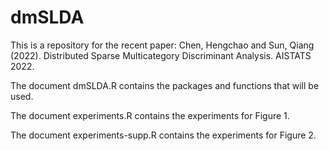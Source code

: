 # dmSLDA
This is a repository for the recent paper: Chen, Hengchao and Sun, Qiang (2022). Distributed Sparse Multicategory Discriminant Analysis. AISTATS 2022.

The document dmSLDA.R contains the packages and functions that will be used.

The document experiments.R contains the experiments for Figure 1.

The document experiments-supp.R contains the experiments for Figure 2.
